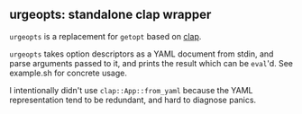 urgeopts: standalone clap wrapper
----

`urgeopts` is a replacement for `getopt` based on [clap](https://github.com/clap-rs/clap).

`urgeopts` takes option descriptors as a YAML document from stdin, and parse arguments passed to it, and prints the result which can be `eval`'d. See example.sh for concrete usage.

I intentionally didn't use `clap::App::from_yaml` because the YAML representation tend to be redundant, and hard to diagnose panics.